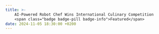 ```yaml
---
title: >-
    AI-Powered Robot Chef Wins International Culinary Competition
    <span class="badge badge-pill badge-info">Featured</span>
date: 2024-11-05 18:30:00 +0200
---
```

